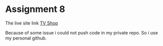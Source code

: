 # Assignment 8

The live site link [TV Shop](https://tangerine-monstera-5812a2.netlify.app/)

Because of some issue i could not push code in my private repo. So i use my personal github.
